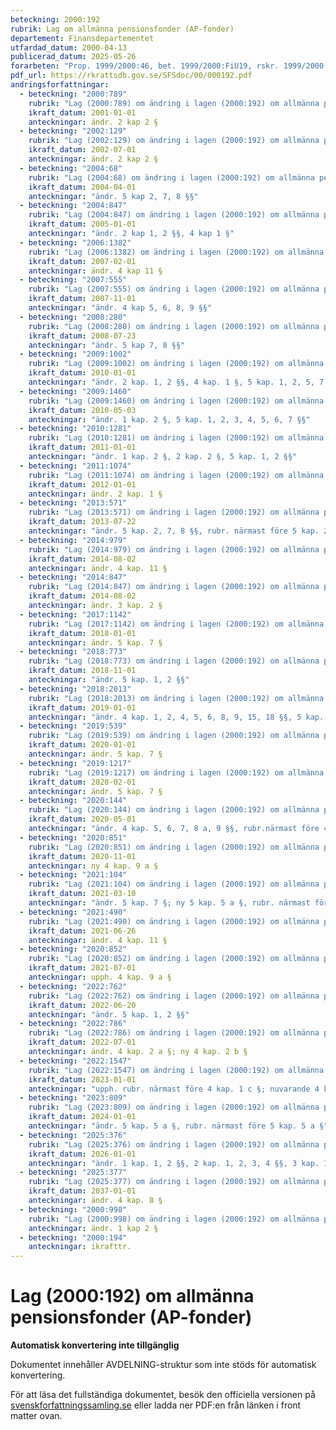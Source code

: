 ```yaml
---
beteckning: 2000:192
rubrik: Lag om allmänna pensionsfonder (AP-fonder)
departement: Finansdepartementet
utfardad_datum: 2000-04-13
publicerad_datum: 2025-05-26
forarbeten: "Prop. 1999/2000:46, bet. 1999/2000:FiU19, rskr. 1999/2000:181"
pdf_url: https://rkrattsdb.gov.se/SFSdoc/00/000192.pdf
andringsforfattningar:
  - beteckning: "2000:789"
    rubrik: "Lag (2000:789) om ändring i lagen (2000:192) om allmänna pensionsfonder (AP-fonder)"
    ikraft_datum: 2001-01-01
    anteckningar: ändr. 2 kap 2 §
  - beteckning: "2002:129"
    rubrik: "Lag (2002:129) om ändring i lagen (2000:192) om allmänna pensionsfonder (AP-fonder)"
    ikraft_datum: 2002-07-01
    anteckningar: ändr. 2 kap 2 §
  - beteckning: "2004:68"
    rubrik: "Lag (2004:68) om ändring i lagen (2000:192) om allmänna pensionsfonder (AP-fonder)"
    ikraft_datum: 2004-04-01
    anteckningar: "ändr. 5 kap 2, 7, 8 §§"
  - beteckning: "2004:847"
    rubrik: "Lag (2004:847) om ändring i lagen (2000:192) om allmänna pensionsfonder (AP-fonder)"
    ikraft_datum: 2005-01-01
    anteckningar: "ändr. 2 kap 1, 2 §§, 4 kap 1 §"
  - beteckning: "2006:1382"
    rubrik: "Lag (2006:1382) om ändring i lagen (2000:192) om allmänna pensionsfonder (AP-fonder)"
    ikraft_datum: 2007-02-01
    anteckningar: ändr. 4 kap 11 §
  - beteckning: "2007:555"
    rubrik: "Lag (2007:555) om ändring i lagen (2000:192) om allmänna pensionsfonder (AP-fonder)"
    ikraft_datum: 2007-11-01
    anteckningar: "ändr. 4 kap 5, 6, 8, 9 §§"
  - beteckning: "2008:280"
    rubrik: "Lag (2008:280) om ändring i lagen (2000:192) om allmänna pensionsfonder (AP-fonder)"
    ikraft_datum: 2008-07-23
    anteckningar: "ändr. 5 kap 7, 8 §§"
  - beteckning: "2009:1002"
    rubrik: "Lag (2009:1002) om ändring i lagen (2000:192) om allmänna pensionsfonder (AP-fonder)"
    ikraft_datum: 2010-01-01
    anteckningar: "ändr. 2 kap. 1, 2 §§, 4 kap. 1 §, 5 kap. 1, 2, 5, 7 §§"
  - beteckning: "2009:1460"
    rubrik: "Lag (2009:1460) om ändring i lagen (2000:192) om allmänna pensionsfonder (AP- fonder)"
    ikraft_datum: 2010-05-03
    anteckningar: "ändr. 1 kap. 2 §, 5 kap. 1, 2, 3, 4, 5, 6, 7 §§"
  - beteckning: "2010:1281"
    rubrik: "Lag (2010:1281) om ändring i lagen (2000:192) om allmänna pensionsfonder (AP-fonder)"
    ikraft_datum: 2011-01-01
    anteckningar: "ändr. 1 kap. 2 §, 2 kap. 2 §, 5 kap. 1, 2 §§"
  - beteckning: "2011:1074"
    rubrik: "Lag (2011:1074) om ändring i lagen (2000:192) om allmänna pensionsfonder (AP- fonder)"
    ikraft_datum: 2012-01-01
    anteckningar: ändr. 2 kap. 1 §
  - beteckning: "2013:571"
    rubrik: "Lag (2013:571) om ändring i lagen (2000:192) om allmänna pensionsfonder (AP-fonder)"
    ikraft_datum: 2013-07-22
    anteckningar: "ändr. 5 kap. 2, 7, 8 §§, rubr. närmast före 5 kap. 2 §"
  - beteckning: "2014:979"
    rubrik: "Lag (2014:979) om ändring i lagen (2000:192) om allmänna pensionsfonder (AP-fonder)"
    ikraft_datum: 2014-08-02
    anteckningar: ändr. 4 kap. 11 §
  - beteckning: "2014:847"
    rubrik: "Lag (2014:847) om ändring i lagen (2000:192) om allmänna pensionsfonder (AP-fonder)"
    ikraft_datum: 2014-08-02
    anteckningar: ändr. 3 kap. 2 §
  - beteckning: "2017:1142"
    rubrik: "Lag (2017:1142) om ändring i lagen (2000:192) om allmänna pensionsfonder (AP-fonder)"
    ikraft_datum: 2018-01-01
    anteckningar: ändr. 5 kap. 7 §
  - beteckning: "2018:773"
    rubrik: "Lag (2018:773) om ändring i lagen (2000:192) om allmänna pensionsfonder (AP-fonder)"
    ikraft_datum: 2018-11-01
    anteckningar: "ändr. 5 kap. 1, 2 §§"
  - beteckning: "2018:2013"
    rubrik: "Lag (2018:2013) om ändring i lagen (2000:192) om allmänna pensionsfonder (AP-fonder)"
    ikraft_datum: 2019-01-01
    anteckningar: "ändr. 4 kap. 1, 2, 4, 5, 6, 8, 9, 15, 18 §§, 5 kap. 6 §, rubr. närmast före 4 kap. 5, 8 §§; nya 4 kap. 1 a, 1 b, 2 a, 5 a, 8 a §§, rubr. närmast före 4 kap. 2 a §"
  - beteckning: "2019:539"
    rubrik: "Lag (2019:539) om ändring i lagen (2000:192) om allmänna pensionsfonder (AP- fonder)"
    ikraft_datum: 2020-01-01
    anteckningar: ändr. 5 kap. 7 §
  - beteckning: "2019:1217"
    rubrik: "Lag (2019:1217) om ändring i lagen (2000:192) om allmänna pensionsfonder (AP- fonder)"
    ikraft_datum: 2020-02-01
    anteckningar: ändr. 5 kap. 7 §
  - beteckning: "2020:144"
    rubrik: "Lag (2020:144) om ändring i lagen (2000:192) om allmänna pensionsfonder (AP- fonder)"
    ikraft_datum: 2020-05-01
    anteckningar: "ändr. 4 kap. 5, 6, 7, 8 a, 9 §§, rubr.närmast före 4 kap. 5 §; nya 4 kap. 1 c, 5 b §§, rubr. närmast före 4 kap. 1 c §"
  - beteckning: "2020:851"
    rubrik: "Lag (2020:851) om ändring i lagen (2000:192) om allmänna pensionsfonder (AP- fonder)"
    ikraft_datum: 2020-11-01
    anteckningar: ny 4 kap. 9 a §
  - beteckning: "2021:104"
    rubrik: "Lag (2021:104) om ändring i lagen (2000:192) om allmänna pensionsfonder (AP- fonder)"
    ikraft_datum: 2021-03-10
    anteckningar: "ändr. 5 kap. 7 §; ny 5 kap. 5 a §, rubr. närmast före 5 kap. 5 a §"
  - beteckning: "2021:490"
    rubrik: "Lag (2021:490) om ändring i lagen (2000:192) om allmänna pensionsfonder (AP- fonder)"
    ikraft_datum: 2021-06-26
    anteckningar: ändr. 4 kap. 11 §
  - beteckning: "2020:852"
    rubrik: "Lag (2020:852) om ändring i lagen (2000:192) om allmänna pensionsfonder (AP- fonder)"
    ikraft_datum: 2021-07-01
    anteckningar: upph. 4 kap. 9 a §
  - beteckning: "2022:762"
    rubrik: "Lag (2022:762) om ändring i lagen (2000:192) om allmänna pensionsfonder (AP-fonder)"
    ikraft_datum: 2022-06-20
    anteckningar: "ändr. 5 kap. 1, 2 §§"
  - beteckning: "2022:786"
    rubrik: "Lag (2022:786) om ändring i lagen (2000:192) om allmänna pensionsfonder (AP-fonder)"
    ikraft_datum: 2022-07-01
    anteckningar: ändr. 4 kap. 2 a §; ny 4 kap. 2 b §
  - beteckning: "2022:1547"
    rubrik: "Lag (2022:1547) om ändring i lagen (2000:192) om allmänna pensionsfonder (AP-fonder)"
    ikraft_datum: 2023-01-01
    anteckningar: "upph. rubr. närmast före 4 kap. 1 c §; nuvarande 4 kap. 1 c § betecknas 1 kap. 4 §; ändr. den nya 1 kap. 4 §, 4 kap. 2 a, 2 b §§, 5 kap. 1, 2, 3, 6, 7 §§, rubr. närmast före 5 kap. 6 §; nya 5 kap. 1 a, 1 b, 1 c, 2 a, 2 b, 6 a, 6 b §§, rubr. närmast före 1 kap. 4 §, 5 kap. 1 a, 1 c, 2 a, 2 b, 6 a, 6 b, 7 §§"
  - beteckning: "2023:809"
    rubrik: "Lag (2023:809) om ändring i lagen (2000:192) om allmänna pensionsfonder (AP-fonder)"
    ikraft_datum: 2024-01-01
    anteckningar: "ändr. 5 kap. 5 a §, rubr. närmast före 5 kap. 5 a §"
  - beteckning: "2025:376"
    rubrik: "Lag (2025:376) om ändring i lagen (2000:192) om allmänna pensionsfonder (AP-fonder)"
    ikraft_datum: 2026-01-01
    anteckningar: "ändr. 1 kap. 1, 2 §§, 2 kap. 1, 2, 3, 4 §§, 3 kap. 1, 2, 7, 9, 10 §§, 4 kap. 1, 1 a, 1 b, 2, 2 a, 2 b, 3, 4, 5, 5 a, 5 b, 6, 7, 8, 8 a, 9, 9 a, 10, 11, 12, 13, 15, 16, 17, 18 §§, 5 kap. 2 b, 6 §§, 6 kap. 4 §, rubr. närmast före 2 kap.; ny 4 kap. 9 a §"
  - beteckning: "2025:377"
    rubrik: "Lag (2025:377) om ändring i lagen (2000:192) om allmänna pensionsfonder (AP-fonder)"
    ikraft_datum: 2037-01-01
    anteckningar: ändr. 4 kap. 8 §
  - beteckning: "2000:998"
    rubrik: "Lag (2000:998) om ändring i lagen (2000:192) om allmänna pensionsfonder (AP-fonder)"
    anteckningar: ändr. 1 kap 2 §
  - beteckning: "2000:194"
    anteckningar: ikrafttr.
---
```


# Lag (2000:192) om allmänna pensionsfonder (AP-fonder)

**Automatisk konvertering inte tillgänglig**

Dokumentet innehåller AVDELNING-struktur som inte stöds för automatisk konvertering.

För att läsa det fullständiga dokumentet, besök den officiella versionen på [svenskforfattningssamling.se](https://svenskforfattningssamling.se/) eller ladda ner PDF:en från länken i front matter ovan.